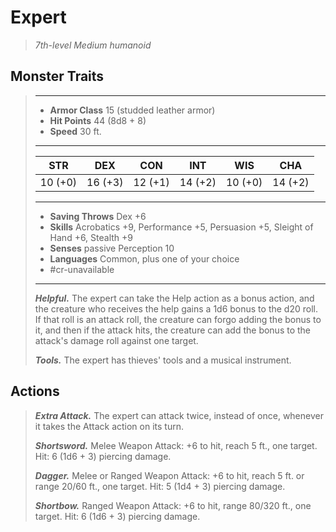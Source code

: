# Expert
>*7th-level Medium humanoid*
## Monster Traits
>___
>- **Armor Class** 15 (studded leather armor)
>- **Hit Points** 44 (8d8 + 8)
>- **Speed** 30 ft.
>___
>|STR|DEX|CON|INT|WIS|CHA|
>|:---:|:---:|:---:|:---:|:---:|:---:|
>|10 (+0)|16 (+3)|12 (+1)|14 (+2)|10 (+0)|14 (+2)|
>___
>- **Saving Throws** Dex +6
>- **Skills** Acrobatics +9, Performance +5, Persuasion +5, Sleight of Hand +6, Stealth +9
>- **Senses** passive Perception 10
>- **Languages** Common, plus one of your choice
>- #cr-unavailable
>___
>***Helpful.*** The expert can take the Help action as a bonus action, and the creature who receives the help gains a 1d6 bonus to the d20 roll. If that roll is an attack roll, the creature can forgo adding the bonus to it, and then if the attack hits, the creature can add the bonus to the attack's damage roll against one target.  
>
>***Tools.*** The expert has thieves' tools and a musical instrument.  
>
## Actions
>***Extra Attack.*** The expert can attack twice, instead of once, whenever it takes the Attack action on its turn.  
>
>***Shortsword.*** Melee Weapon Attack: +6 to hit, reach 5 ft., one target. Hit: 6 (1d6 + 3) piercing damage.  
>
>***Dagger.*** Melee  or Ranged Weapon Attack: +6 to hit, reach 5 ft. or range 20/60 ft., one target. Hit: 5 (1d4 + 3) piercing damage.  
>
>***Shortbow.*** Ranged Weapon Attack: +6 to hit, range 80/320 ft., one target. Hit: 6 (1d6 + 3) piercing damage.
